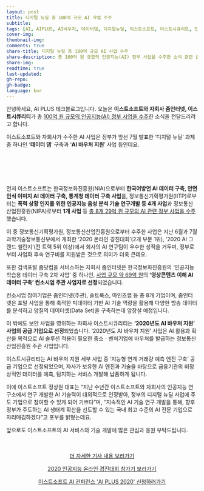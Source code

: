 ```yaml
---
layout: post
title: 디지털 뉴딜 총 100억 규모 AI 사업 수주
subtitle:
tags: [AI, AIPLUS, AI바우처, 데이터댐, 디지털뉴딜, 이스트소프트, 이스트시큐리트, 인공지능, 줌인터넷, 한국판뉴딜]
cover-img:
thumbnail-img:
comments: true
share-title: 디지털 뉴딜 총 100억 규모 AI 사업 수주
share-description: 총 100억 원 규모의 인공지능(AI) 정부 사업을 수주한 소식 관련 글
share-img: 
readtime: true
last-updated:
gh-repo:
gh-badge:
language: kor
---
```


<p>안녕하세요, AI PLUS 테크블로그입니다. 오늘은 <strong>이스트소프트와 자회사 줌인터넷, 이스트시큐리티</strong>가 총 <span style="text-decoration: underline;">100억 원 규모의 인공지능(AI) 정부 사업을 수주</span>한 소식을 전달드리려고 합니다.</p>

<p>이스트소프트와 자회사가 수주한 AI 사업은 정부가 앞선 7월 발표한 ‘디지털 뉴딜’ 과제 중 하나인 ‘<strong>데이터 댐</strong>’ 구축과 ‘<strong>AI 바우처 지원</strong>’ 사업 등인데요.</p>

<!-- wp:spacer {"height":20} -->
<div style="height:20px" aria-hidden="true" class="wp-block-spacer"></div>
<!-- /wp:spacer -->


<center>
    <figure>
        <img src="https://blog.est.ai/wp-content/uploads/2020/10/201005_썸네일_1.png" alt="" />
    </figure>
</center>
<!-- wp:spacer {"height":20} -->
<div style="height:20px" aria-hidden="true" class="wp-block-spacer"></div>
<!-- /wp:spacer -->

<!-- wp:paragraph -->
<p>먼저 이스트소프트는 한국정보화진흥원(NIA)으로부터 <strong>한국어방언 AI 데이터 구축, 안면인식 이미지 AI 데이터 구축, 통계청 데이터 구축 사업</strong>을, 정보통신기획평가원(IITP)로부터는 <strong>폭력 상황 인지를 위한 인공지능 음성 분석 기술 연구개발 등 4개 사업</strong>과 정보통신산업진흥원(NIPA)로부터 <strong>1개 사업</strong> 등 <span style="text-decoration: underline;">총 8개 29억 원 규모의 AI 관련 정부 사업을 수주</span>했습니다.</p>
<!-- /wp:paragraph -->

<!-- wp:paragraph -->
<p>이 중 정보통신기획평가원, 정보통신산업진흥원으로부터 수주한 사업은 지난 6월과 7월 과학기술정보통신부에서 개최한 ‘2020 온라인 경진대회’(2개 부문 1위), ‘2020 AI 그랜드 챌린지’(전 트랙 5위 이상)에서 회사의 AI 연구팀이 우수한 성적을 거두며, 정부로부터 사업화 후속 연구비를 지원받은 것으로 의미가 더욱 큰데요.</p>
<!-- /wp:paragraph -->

<!-- wp:paragraph -->
<p>또한 검색포털 줌닷컴을 서비스하는 자회사 줌인터넷은 한국정보화진흥원의 ‘인공지능 학습용 데이터 구축 2차 사업’ 중 하나인, <span style="text-decoration: underline;">사업 규모 약 69억 원</span>의 <strong>‘영상콘텐츠 이해 AI 데이터 구축’ 컨소시엄 주관 사업자로 선정</strong>되었습니다.</p>
<!-- /wp:paragraph -->

<!-- wp:paragraph -->
<p>컨소시엄 참여기업은 줌인터넷(주관), 솔트룩스, 마인즈랩 등 총 8개 기업이며, 줌인터넷은 포털 사업을 통해 축적한 빅데이터 기반 AI 기술 역량을 활용해 다양한 방송 데이터를 분석하고 양질의 데이터셋(Data Set)을 구축하는데 앞장설 예정입니다.</p>
<!-- /wp:paragraph -->


<!-- wp:paragraph -->
<p>이 밖에도 보안 사업을 영위하는 자회사 이스트시큐리티는 <strong>‘2020년도 AI 바우처 지원’ 사업의 공급 기업으로 선정</strong>되었습니다. ‘2020년도 AI 바우처 지원’ 사업은 AI 활용과 확산을 목적으로 AI 솔루션 적용이 필요한 중소ㆍ벤처기업에 바우처를 발급하는 정보통신산업진흥원 주관 사업입니다.</p>
<!-- /wp:paragraph -->

<!-- wp:paragraph -->
<p>이스트시큐리티는 AI 바우처 지원 세부 사업 중 ‘지능형 연계 거래량 예측 엔진 구축’ 공급 기업으로 선정되었으며, 자사가 보유한 AI 엔진과 기술을 바탕으로 금융기관의 비정상적인 데이터를 예측, 탐지하는 서비스 개발해 납품하게 됩니다.</p>
<!-- /wp:paragraph -->

<!-- wp:paragraph -->
<p>이에 이스트소프트 정상원 대표는 “지난 수년간 이스트소프트와 자회사의 인공지능 연구소에서 연구 개발한 AI 기술력이 대외적으로 인정받아, 정부의 디지털 뉴딜 사업에 주도 기업으로 참여할 수 있게 되어 기쁘다”며, “지속적인 AI 기술 연구 개발을 통해, 향후 정부가 주도하는 AI 생태계 확산을 선도할 수 있는 국내 최고 수준의 AI 전문 기업으로 자리매김하겠다”고 포부를 밝혔는데요.</p>
<!-- /wp:paragraph -->

<!-- wp:paragraph -->
<p>앞으로도 이스트소프트의 AI 서비스와 기술 개발에 많은 관심과 응원 부탁드립니다.</p>
<!-- /wp:paragraph -->

<!-- wp:spacer {"height":20} -->
<div style="height:20px" aria-hidden="true" class="wp-block-spacer"></div>
<!-- /wp:spacer -->

<!-- wp:paragraph {"align":"center"} -->
<CENTER><p class="has-text-align-center"><a rel="noreferrer noopener" href="https://www.techm.kr/news/articleView.html?idxno=75891" target="_blank">더 자세한 기사 내용 보러가기</a></p></CENTER>
<!-- /wp:paragraph -->

<!-- wp:paragraph {"align":"center"} -->
<CENTER><p class="has-text-align-center"><a rel="noreferrer noopener" href="https://blog.est.ai/2020/08/2020-%ec%9d%b8%ea%b3%b5%ec%a7%80%eb%8a%a5-%ec%98%a8%eb%9d%bc%ec%9d%b8-%ea%b2%bd%ec%a7%84%eb%8c%80%ed%9a%8c-%ec%b0%b8%ea%b0%80%ea%b8%b0/" target="_blank">2020 인공지능 온라인 경진대회 참가기 보러가기</a></p></CENTER>
<!-- /wp:paragraph -->

<!-- wp:paragraph {"align":"center"} -->
<CENTER><p class="has-text-align-center"><a rel="noreferrer noopener" href="https://blog.est.ai/2020/09/aiplus2020/" target="_blank">이스트소프트 AI 컨퍼런스 'AI PLUS 2020' 신청하러가기</a></p></CENTER>
<!-- /wp:paragraph -->